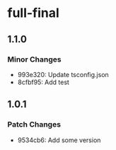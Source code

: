 # full-final

## 1.1.0

### Minor Changes

- 993e320: Update tsconfig.json
- 8cfbf95: Add test

## 1.0.1

### Patch Changes

- 9534cb6: Add some version
